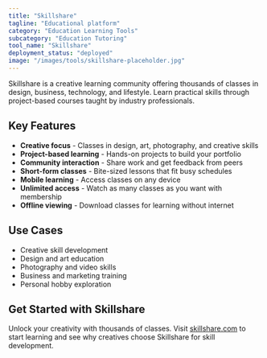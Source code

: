 ```yaml
---
title: "Skillshare"
tagline: "Educational platform"
category: "Education Learning Tools"
subcategory: "Education Tutoring"
tool_name: "Skillshare"
deployment_status: "deployed"
image: "/images/tools/skillshare-placeholder.jpg"
---
```

Skillshare is a creative learning community offering thousands of classes in design, business, technology, and lifestyle. Learn practical skills through project-based courses taught by industry professionals.

## Key Features

- **Creative focus** - Classes in design, art, photography, and creative skills
- **Project-based learning** - Hands-on projects to build your portfolio
- **Community interaction** - Share work and get feedback from peers
- **Short-form classes** - Bite-sized lessons that fit busy schedules
- **Mobile learning** - Access classes on any device
- **Unlimited access** - Watch as many classes as you want with membership
- **Offline viewing** - Download classes for learning without internet

## Use Cases

- Creative skill development
- Design and art education
- Photography and video skills
- Business and marketing training
- Personal hobby exploration

## Get Started with Skillshare

Unlock your creativity with thousands of classes. Visit [skillshare.com](https://www.skillshare.com) to start learning and see why creatives choose Skillshare for skill development.
